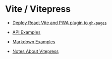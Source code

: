 # Vite / Vitepress


<div class="cards">

<div class="card">

- [Deploy React Vite and PWA plugin to `gh-pages`](./Deploy%20React%20Vite%20PWA%20to%20GitHub%20Pages)


</div>

<div class="card">


- [API Examples](./api-examples)

</div>

<div class="card">

- [Markdown Examples](./markdown-examples)

</div>

<div class="card">


- [Notes About Vitepress](./notes_about_vitepress)

</div>

</div>